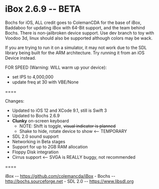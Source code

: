 iBox 2.6.9 -- BETA
====

Bochs for iOS, ALL credit goes to ColemanCDA for the base of iBox, Baddaboo for updating iBox with 64-Bit support, and the team behind Bochs. There is non-jailbroken device support. Use dev branch to toy with Voodoo 3d, linux should also be supported although colors may be wack. 

If you are trying to run it on a simulator, it may not work due to the SDL library being built for the ARM architecture.  Try running it from an iOS Device instead.

FOR SPEED (Warning: WILL warm up your device):
* set IPS to 4,000,000
* update freq at 30 with VBE/None

====

Changes:
* Updated to iOS 12 and XCode 9.1, still is Swift 3
* Updated to Bochs 2.6.9
* **Clunky** on-screen keyboard
   * NOTE: Shift is toggle, ~~visual indicator is planned~~
   * Shake to hide, rotate device to show <-- TEMPORARY
* SDL 2.0 sound support
* Networking in Beta stages
* Support for up to 2GB RAM allocation
* Floppy Disk integration
* Cirrus support <-- SVGA is REALLY buggy, not recommended

====

iBox -- https://github.com/colemancda/iBox - Bochs -- http://bochs.sourceforge.net - SDL 2.0 -- https://www.libsdl.org
